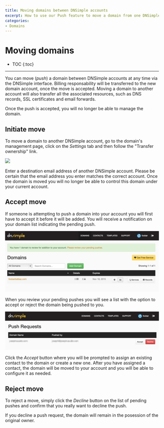 ```yaml
---
title: Moving domains between DNSimple accounts
excerpt: How to use our Push feature to move a domain from one DNSimple account to another.
categories:
- Domains
---
```


# Moving domains

* TOC
{:toc}

---

You can move (*push*) a domain between DNSimple accounts at any time via the DNSimple interface. Billing responsability will be transferred to the new domain account, once the move is accepted. Moving a domain to another account will also transfer all the associated resources, such as DNS records, SSL certificates and email forwards.

<note>
Once the push is accepted, you will no longer be able to manage the domain.
</note>

## Initiate move

To move a domain to another DNSimple account, go to the domain's management page, click on the _Settings_ tab and then follow the "Transfer ownership" link.

![](/files/transfer-ownership.png)

Enter a destination email address of another DNSimple account. Please be certain that the email address you enter matches the correct account. Once the domain is moved you will no longer be able to control this domain under your current account.

## Accept move

If someone is attempting to push a domain into your account you will first have to accept it before it will be added. You will receive a notification on your domain list indicating the pending push.

![](/files/pending-push-notification.png)

When you review your pending pushes you will see a list with the option to accept or reject the domain being pushed to you.

![](/files/pending-pushes.jpg)

Click the *Accept* button where you will be prompted to assign an existing contact to the domain or create a new one. After you have assigned a contact, the domain will be moved to your account and you will be able to configure it as needed.

## Reject move

To reject a move, simply click the *Decline* button on the list of pending pushes and confirm that you really want to decline the push.

<note>
If you decline a push request, the domain will remain in the posession of the original owner.
</note>
